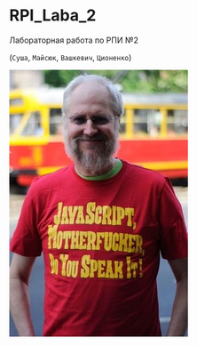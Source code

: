 # RPI_Laba_2
Лабораторная работа по РПИ №2

(```Суша```, ```Майсюк```, ```Вашкевич```, ```Ционенко```)

![Image](images/Main.jpg)